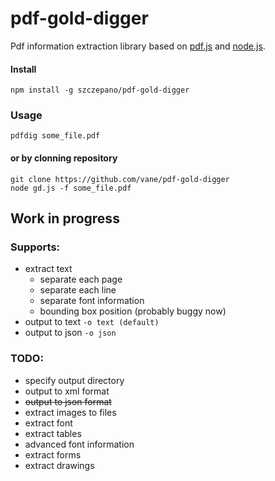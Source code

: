 pdf-gold-digger
====

Pdf information extraction library based on [pdf.js](https://mozilla.github.io/pdf.js/)
and [node.js](https://nodejs.org).

#### Install
``npm install -g szczepano/pdf-gold-digger``  


### Usage
``pdfdig some_file.pdf``


#### or by clonning repository
``git clone https://github.com/vane/pdf-gold-digger``  
``node gd.js -f some_file.pdf``

## Work in progress

### Supports:
- extract text
  - separate each page
  - separate each line
  - separate font information
  - bounding box position (probably buggy now)
- output to text ``-o text (default)``
- output to json ``-o json`` 

### TODO:
- specify output directory    
- output to xml format
- ~~output to json format~~
- extract images to files
- extract font
- extract tables
- advanced font information
- extract forms
- extract drawings
